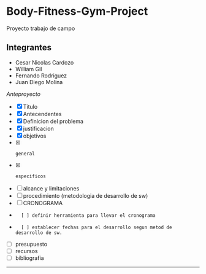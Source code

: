 # Body-Fitness-Gym-Project
Proyecto trabajo de campo

## Integrantes

* Cesar Nicolas Cardozo
* William Gil
* Fernando Rodriguez
* Juan Diego Molina

*Anteproyecto*
-	[x] Titulo
-	[x] Antecendentes
-	[x] Definicion del problema
-	[x] justificacion
-	[x] objetivos
-	[x] 	general
-	[x] 	especificos
-	[ ] alcance y limitaciones
-	[ ] procedimiento (metodologia de desarrollo de sw)
-	[ ] CRONOGRAMA
-		[ ] definir herramienta para llevar el cronograma
-		[ ] establecer fechas para el desarrollo segun metod de desarrollo de sw.
-	[ ] presupuesto
-	[ ] recursos
-	[ ] bibliografia
---------------------------------------------------------------

